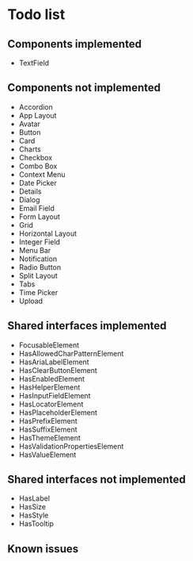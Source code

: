 # Todo list

## Components implemented

- TextField

## Components not implemented

- Accordion
- App Layout
- Avatar
- Button
- Card
- Charts
- Checkbox
- Combo Box
- Context Menu
- Date Picker
- Details
- Dialog
- Email Field
- Form Layout
- Grid
- Horizontal Layout
- Integer Field
- Menu Bar
- Notification
- Radio Button
- Split Layout
- Tabs
- Time Picker
- Upload

## Shared interfaces implemented

- FocusableElement
- HasAllowedCharPatternElement
- HasAriaLabelElement
- HasClearButtonElement
- HasEnabledElement
- HasHelperElement
- HasInputFieldElement
- HasLocatorElement
- HasPlaceholderElement
- HasPrefixElement
- HasSuffixElement
- HasThemeElement
- HasValidationPropertiesElement
- HasValueElement

## Shared interfaces not implemented

- HasLabel
- HasSize
- HasStyle
- HasTooltip

## Known issues